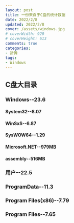 ```yaml
---
layout: post
title: 一份来自于C盘的统计数据
date: 2022/2/8
updated: 2022/2/8
cover: /assets/windows.jpg
# coverWidth: 920
# coverHeight: 613
comments: true
categories: 
- 折腾
tags:
- Windows
---
```


## C盘大目录

### Windows--23.6

#### System32--8.07

#### WinSxS--6.87

#### SysWOW64--1.29

#### Microsoft.NET--979MB

#### assembly--516MB

### 用户--22.5

### ProgramData--11.3

### Program Files(x86)--7.79

### Program Files--7.65
